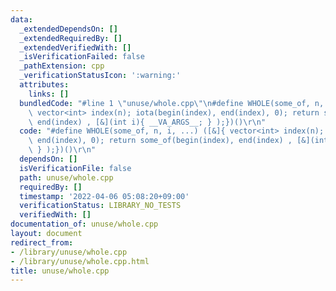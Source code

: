 ```yaml
---
data:
  _extendedDependsOn: []
  _extendedRequiredBy: []
  _extendedVerifiedWith: []
  _isVerificationFailed: false
  _pathExtension: cpp
  _verificationStatusIcon: ':warning:'
  attributes:
    links: []
  bundledCode: "#line 1 \"unuse/whole.cpp\"\n#define WHOLE(some_of, n, i, ...) ([&]{\
    \ vector<int> index(n); iota(begin(index), end(index), 0); return some_of(begin(index),\
    \ end(index) , [&](int i){ __VA_ARGS__; } );})()\r\n"
  code: "#define WHOLE(some_of, n, i, ...) ([&]{ vector<int> index(n); iota(begin(index),\
    \ end(index), 0); return some_of(begin(index), end(index) , [&](int i){ __VA_ARGS__;\
    \ } );})()\r\n"
  dependsOn: []
  isVerificationFile: false
  path: unuse/whole.cpp
  requiredBy: []
  timestamp: '2022-04-06 05:08:20+09:00'
  verificationStatus: LIBRARY_NO_TESTS
  verifiedWith: []
documentation_of: unuse/whole.cpp
layout: document
redirect_from:
- /library/unuse/whole.cpp
- /library/unuse/whole.cpp.html
title: unuse/whole.cpp
---
```

